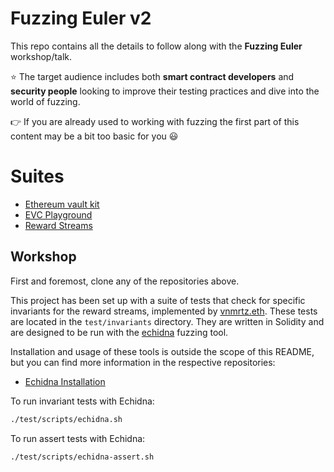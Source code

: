 # Fuzzing Euler v2

This repo contains all the details to follow along with the **Fuzzing Euler** workshop/talk. 


:star: The target audience includes both **smart contract developers** and **security people** looking to improve their testing practices and dive into the world of fuzzing.


:point_right: If you are already used to working with fuzzing the first part of this content may be a bit too basic for you :smiley:

# Suites
- [Ethereum vault kit](https://github.com/euler-xyz/euler-vault-kit)
- [EVC Playground](https://github.com/euler-xyz/evc-playground)
- [Reward Streams](https://github.com/euler-xyz/reward-streams.git)


## Workshop

First and foremost, clone any of the repositories above.

This project has been set up with a suite of tests that check for specific invariants for the reward streams, implemented by [vnmrtz.eth](https://twitter.com/vn_martinez_). These tests are located in the `test/invariants` directory. They are written in Solidity and are designed to be run with the [echidna](https://github.com/crytic/echidna) fuzzing tool.

Installation and usage of these tools is outside the scope of this README, but you can find more information in the respective repositories:
- [Echidna Installation](https://github.com/crytic/echidna)

To run invariant tests with Echidna:

```sh
./test/scripts/echidna.sh  
```

To run assert tests with Echidna:

```sh
./test/scripts/echidna-assert.sh  
```



